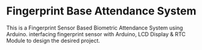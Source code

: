 # Fingerprint Base Attendance System

This is a Fingerprint Sensor Based Biometric Attendance System using Arduino. 
interfacing fingerprint sensor with Arduino, LCD Display & RTC Module to design the desired project. 
